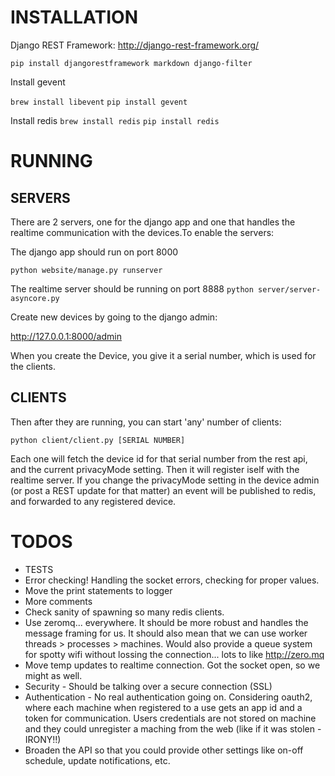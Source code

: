 INSTALLATION
============

Django REST Framework: http://django-rest-framework.org/

`pip install djangorestframework markdown django-filter`

Install gevent

`brew install libevent`
`pip install gevent`

Install redis
`brew install redis`
`pip install redis`

RUNNING
========

SERVERS
--------

There are 2 servers, one for the django app and one that handles the realtime communication with the devices.To enable the servers:

The django app should run on port 8000

`python website/manage.py runserver`

The realtime server should be running on port 8888
`python server/server-asyncore.py`

Create new devices by going to the django admin:

http://127.0.0.1:8000/admin

When you create the Device, you give it a serial number, which is used for the clients.


CLIENTS
-------

Then after they are running, you can start 'any' number of clients:

`python client/client.py [SERIAL NUMBER]`

Each one will fetch the device id for that serial number from the rest api, and the current privacyMode setting. Then it will register iself with the realtime server. If you change the privacyMode setting in the device admin (or post a REST update for that matter) an event will be published to redis, and forwarded to any registered device.


TODOS
=====
* TESTS
* Error checking! Handling the socket errors, checking for proper values.
* Move the print statements to logger
* More comments
* Check sanity of spawning so many redis clients.
* Use zeromq... everywhere. It should be more robust and handles the message framing for us. It should also mean that we can use worker threads > processes > machines. Would also provide a queue system for spotty wifi without lossing the connection... lots to like http://zero.mq
* Move temp updates to realtime connection. Got the socket open, so we might as well.
* Security - Should be talking over a secure connection (SSL)
* Authentication - No real authentication going on. Considering oauth2, where each machine when registered to a use gets an app id and a token for communication. Users credentials are not stored on machine and they could unregister a maching from the web (like if it was stolen - IRONY!!) 
* Broaden the API so that you could provide other settings like on-off schedule, update notifications, etc.
